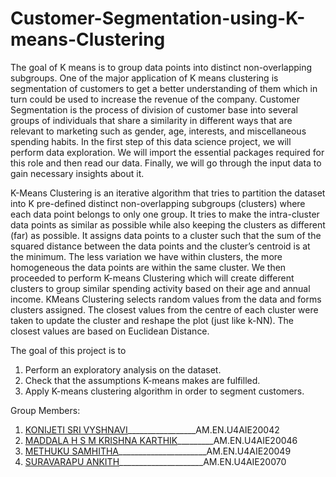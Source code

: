 # Customer-Segmentation-using-K-means-Clustering
The goal of K means is to group data points into distinct non-overlapping subgroups. One of the major application of K means clustering is segmentation of customers to get a better understanding of them which in turn could be used to increase the revenue of the company. Customer Segmentation is the process of division of customer base into several groups of individuals that share a similarity in different ways that are relevant to marketing such as gender, age, interests, and miscellaneous spending habits. In the first step of this data science project, we will perform data exploration. We will import the essential packages required for this role and then read our data. Finally, we will go through the input data to gain necessary insights about it.

K-Means Clustering is an iterative algorithm that tries to partition the dataset into K pre-defined distinct non-overlapping subgroups (clusters) where each data point belongs to only one group. It tries to make the intra-cluster data points as similar as possible while also keeping the clusters as different (far) as possible. It assigns data points to a cluster such that the sum of the squared distance between the data points and the cluster’s centroid is at the minimum. The less variation we have within clusters, the more homogeneous the data points are within the same cluster. We then proceeded to perform K-means Clustering which will create different clusters to group similar spending activity based on their age and annual income. KMeans Clustering selects random values from the data and forms clusters assigned. The closest values from the centre of each cluster were taken to update the cluster and reshape the plot (just like k-NN). The closest values are based on Euclidean Distance.

The goal of this project is to 
   1. Perform an exploratory analysis on the dataset.
   2. Check that the assumptions K-means makes are fulfilled.
   3. Apply K-means clustering algorithm in order to segment customers.
   
Group Members:
   1. [KONIJETI SRI VYSHNAVI](https://github.com/srivyshnavikonijeti)_________________AM.EN.U4AIE20042
   2. [MADDALA H S M KRISHNA KARTHIK](https://github.com/karthik1124)_________AM.EN.U4AIE20046
   3. [METHUKU SAMHITHA](https://github.com/METHUKUSAMHITHA)______________________AM.EN.U4AIE20049
   4. [SURAVARAPU ANKITH](https://github.com/Ankith-Suravarapu)_____________________AM.EN.U4AIE20070
